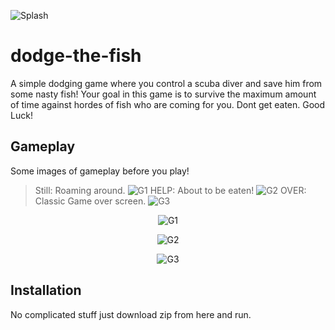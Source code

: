 ![Splash](https://github.com/CjSidharth/dodge-the-fish/assets/79306390/8af114c8-25ca-4821-b773-1b38ce6399c9)
# dodge-the-fish
A simple dodging game where you control a scuba diver and save him from some nasty fish!
Your goal in this game is to survive the maximum amount of time against hordes of fish who are coming for you.
Dont get eaten. Good Luck!
## Gameplay
Some images of gameplay before you play!
> Still: Roaming around.
![G1](https://github.com/CjSidharth/dodge-the-fish/assets/79306390/73219791-97b2-4263-974d-f61fc4341da5)
> HELP: About to be eaten!
![G2](https://github.com/CjSidharth/dodge-the-fish/assets/79306390/5d81678e-fcaf-401f-bcc4-187b586dbc1d)
> OVER: Classic Game over screen.
![G3](https://github.com/CjSidharth/dodge-the-fish/assets/79306390/c4fb07ba-653d-44ba-ab99-fdc41c4a6005)

<p align="center">
  <img src="https://github.com/CjSidharth/dodge-the-fish/assets/79306390/73219791-97b2-4263-974d-f61fc4341da5" alt="G1">
</p>

<p align="center">
  <img src="https://github.com/CjSidharth/dodge-the-fish/assets/79306390/5d81678e-fcaf-401f-bcc4-187b586dbc1d" alt="G2">
</p>

<p align="center">
  <img src="https://github.com/CjSidharth/dodge-the-fish/assets/79306390/c4fb07ba-653d-44ba-ab99-fdc41c4a6005" alt="G3">
</p>

## Installation
No complicated stuff just download zip from here and run.

